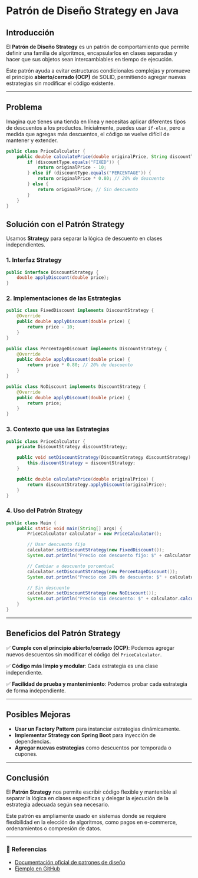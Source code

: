 # Patrón de Diseño Strategy en Java

## Introducción

El **Patrón de Diseño Strategy** es un patrón de comportamiento que permite definir una familia de algoritmos, encapsularlos en clases separadas y hacer que sus objetos sean intercambiables en tiempo de ejecución.

Este patrón ayuda a evitar estructuras condicionales complejas y promueve el principio **abierto/cerrado (OCP)** de SOLID, permitiendo agregar nuevas estrategias sin modificar el código existente.

---

## Problema

Imagina que tienes una tienda en línea y necesitas aplicar diferentes tipos de descuentos a los productos. Inicialmente, puedes usar `if-else`, pero a medida que agregas más descuentos, el código se vuelve difícil de mantener y extender.

```java
public class PriceCalculator {
    public double calculatePrice(double originalPrice, String discountType) {
        if (discountType.equals("FIXED")) {
            return originalPrice - 10;
        } else if (discountType.equals("PERCENTAGE")) {
            return originalPrice * 0.80; // 20% de descuento
        } else {
            return originalPrice; // Sin descuento
        }
    }
}
```

## Solución con el Patrón Strategy

Usamos **Strategy** para separar la lógica de descuento en clases independientes.

### 1. **Interfaz Strategy**

```java
public interface DiscountStrategy {
    double applyDiscount(double price);
}
```

### 2. **Implementaciones de las Estrategias**

```java
public class FixedDiscount implements DiscountStrategy {
    @Override
    public double applyDiscount(double price) {
        return price - 10;
    }
}

public class PercentageDiscount implements DiscountStrategy {
    @Override
    public double applyDiscount(double price) {
        return price * 0.80; // 20% de descuento
    }
}

public class NoDiscount implements DiscountStrategy {
    @Override
    public double applyDiscount(double price) {
        return price;
    }
}
```

### 3. **Contexto que usa las Estrategias**

```java
public class PriceCalculator {
    private DiscountStrategy discountStrategy;

    public void setDiscountStrategy(DiscountStrategy discountStrategy) {
        this.discountStrategy = discountStrategy;
    }

    public double calculatePrice(double originalPrice) {
        return discountStrategy.applyDiscount(originalPrice);
    }
}
```

### 4. **Uso del Patrón Strategy**

```java
public class Main {
    public static void main(String[] args) {
        PriceCalculator calculator = new PriceCalculator();

        // Usar descuento fijo
        calculator.setDiscountStrategy(new FixedDiscount());
        System.out.println("Precio con descuento fijo: $" + calculator.calculatePrice(100));

        // Cambiar a descuento porcentual
        calculator.setDiscountStrategy(new PercentageDiscount());
        System.out.println("Precio con 20% de descuento: $" + calculator.calculatePrice(100));

        // Sin descuento
        calculator.setDiscountStrategy(new NoDiscount());
        System.out.println("Precio sin descuento: $" + calculator.calculatePrice(100));
    }
}
```

---

## Beneficios del Patrón Strategy

✅ **Cumple con el principio abierto/cerrado (OCP)**: Podemos agregar nuevos descuentos sin modificar el código del `PriceCalculator`.

✅ **Código más limpio y modular**: Cada estrategia es una clase independiente.

✅ **Facilidad de prueba y mantenimiento**: Podemos probar cada estrategia de forma independiente.

---

## Posibles Mejoras

- **Usar un Factory Pattern** para instanciar estrategias dinámicamente.
- **Implementar Strategy con Spring Boot** para inyección de dependencias.
- **Agregar nuevas estrategias** como descuentos por temporada o cupones.

---

## Conclusión

El **Patrón Strategy** nos permite escribir código flexible y mantenible al separar la lógica en clases específicas y delegar la ejecución de la estrategia adecuada según sea necesario.

Este patrón es ampliamente usado en sistemas donde se requiere flexibilidad en la elección de algoritmos, como pagos en e-commerce, ordenamientos o compresión de datos.

---

### 📌 **Referencias**

- [Documentación oficial de patrones de diseño](https://refactoring.guru/es/design-patterns/strategy)
- [Ejemplo en GitHub](https://github.com/borispacex/design-pattern-strategy)
